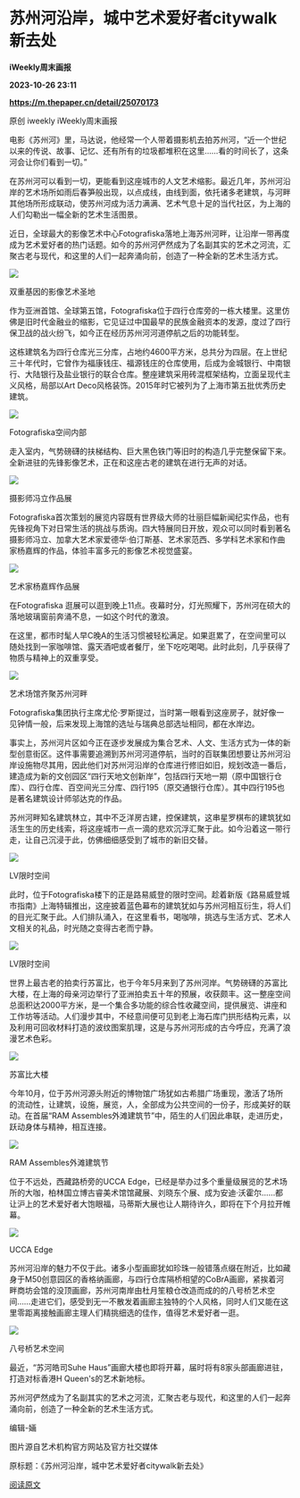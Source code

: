# 苏州河沿岸，城中艺术爱好者citywalk新去处
**iWeekly周末画报**

**2023-10-26 23:11**

**https://m.thepaper.cn/detail/25070173**

原创 iweekly iWeekly周末画报

电影《苏州河》里，马达说，他经常一个人带着摄影机去拍苏州河，“近一个世纪以来的传说、故事、记忆、还有所有的垃圾都堆积在这里……看的时间长了，这条河会让你们看到一切。”

在苏州河可以看到一切，更能看到这座城市的人文艺术缩影。最近几年，苏州河沿岸的艺术场所如雨后春笋般出现，以点成线，由线到面，依托诸多老建筑，与河畔其他场所形成联动，使苏州河成为活力满满、艺术气息十足的当代社区，为上海的人们勾勒出一幅全新的艺术生活图景。

近日，全球最大的影像艺术中心Fotografiska落地上海苏州河畔，让沿岸一带再度成为艺术爱好者的热门话题。如今的苏州河俨然成为了名副其实的艺术之河流，汇聚古老与现代，和这里的人们一起奔涌向前，创造了一种全新的艺术生活方式。

![](https://imagepphcloud.thepaper.cn/pph/image/275/728/784.jpg)

双重基因的影像艺术圣地

作为亚洲首馆、全球第五馆，Fotografiska位于四行仓库旁的一栋大楼里。这里仿佛是旧时代金融业的缩影，它见证过中国最早的民族金融资本的发源，度过了四行保卫战的战火纷飞，如今正在经历苏州河河道停航之后的功能转型。

这栋建筑名为四行仓库光三分库，占地约4600平方米，总共分为四层。在上世纪三十年代时，它曾作为福康钱庄、福源钱庄的仓库使用，后成为金城银行、中南银行、大陆银行及盐业银行的联合仓库。整座建筑采用砖混框架结构，立面呈现代主义风格，局部以Art Deco风格装饰。2015年时它被列为了上海市第五批优秀历史建筑。

![](https://imagepphcloud.thepaper.cn/pph/image/275/728/786.jpg)

Fotografiska空间内部

走入室内，气势磅礴的扶梯结构、巨大黑色铁门等旧时的构造几乎完整保留下来。全新进驻的先锋影像艺术，正在和这座古老的建筑在进行无声的对话。

![](https://imagepphcloud.thepaper.cn/pph/image/275/728/789.jpg)

摄影师冯立作品展

Fotografiska首次策划的展览内容既有世界级大师的壮丽巨幅新闻纪实作品，也有先锋视角下对日常生活的挑战与质询。四大特展同日开放，观众可以同时看到著名摄影师冯立、加拿大艺术家爱德华·伯汀斯基、艺术家范西、多学科艺术家和作曲家杨嘉辉的作品，体验丰富多元的影像艺术视觉盛宴。

![](https://imagepphcloud.thepaper.cn/pph/image/275/728/790.jpg)

艺术家杨嘉辉作品展

在Fotografiska 逛展可以逛到晚上11点。夜幕时分，灯光照耀下，苏州河在硕大的落地玻璃窗前奔涌不息，一如这个时代的激浪。

在这里，都市时髦人早C晚A的生活习惯被轻松满足。如果逛累了，在空间里可以随处找到一家咖啡馆、露天酒吧或者餐厅，坐下吃吃喝喝。此时此刻，几乎获得了物质与精神上的双重享受。

![](https://imagepphcloud.thepaper.cn/pph/image/275/728/792.jpg)

艺术场馆齐聚苏州河畔

Fotografiska集团执行主席尤伦·罗斯提过，当时第一眼看到这座房子，就好像一见钟情一般，后来发现上海馆的选址与瑞典总部选址相同，都在水岸边。

事实上，苏州河片区如今正在逐步发展成为集合艺术、人文、生活方式为一体的新型创意街区。这件事需要追溯到苏州河河道停航，当时的百联集团想要让苏州河沿岸设施物尽其用，因此他们对苏州河沿岸的仓库进行修旧如旧，规划改造一番后，建造成为新的文创园区“四行天地文创新岸”，包括四行天地一期（原中国银行仓库）、四行仓库、百空间光三分库、四行195（原交通银行仓库）。其中四行195也是著名建筑设计师邬达克的作品。

苏州河畔知名建筑林立，其中不乏洋房古建，控保建筑，这串星罗棋布的建筑犹如活生生的历史线索，将这座城市一点一滴的悲欢沉浮汇聚于此。如今沿着这一带行走，让自己沉浸于此，仿佛细细感受到了城市的新旧交替。

![](https://imagepphcloud.thepaper.cn/pph/image/275/728/794.jpg)

LV限时空间

此时，位于Fotografiska楼下的正是路易威登的限时空间。趁着新版《路易威登城市指南》上海特辑推出，这座披着蓝色幕布的建筑犹如与苏州河相互衍生，将人们的目光汇聚于此。人们排队涌入，在这里看书，喝咖啡，挑选与生活方式、艺术人文相关的礼品，时光随之变得古老而宁静。

![](https://imagepphcloud.thepaper.cn/pph/image/275/728/796.jpg)

LV限时空间

世界上最古老的拍卖行苏富比，也于今年5月来到了苏州河岸。气势磅礴的苏富比大楼，在上海的母亲河边举行了亚洲拍卖五十年的预展，收获颇丰。这一整座空间总面积达2000平方米，是一个集合多功能的综合性收藏空间，提供展览、讲座和工作坊等活动。人们漫步其中，不经意间便可见到老上海石库门拱形结构元素，以及利用可回收材料打造的波纹图案肌理，这是与苏州河形成的古今呼应，充满了浪漫艺术色彩。

![](https://imagepphcloud.thepaper.cn/pph/image/275/728/798.jpg)

苏富比大楼

今年10月，位于苏州河源头附近的博物馆广场犹如古希腊广场重现，激活了场所的流动性，让建筑，设施，展览，人，全部成为公共空间的一份子，形成美好的联动。在首届“RAM Assembles外滩建筑节”中，陌生的人们因此串联，走进历史，跃动身体与精神，相互连接。

![](https://imagepphcloud.thepaper.cn/pph/image/275/728/802.jpg)

RAM Assembles外滩建筑节

位于不远处，西藏路桥旁的UCCA Edge，已经是举办过多个重量级展览的艺术场所的大咖，柏林国立博古睿美术馆馆藏展、刘晓东个展、成为安迪·沃霍尔……都让沪上的艺术爱好者大饱眼福，马蒂斯大展也让人期待许久，即将在下个月拉开帷幕。

![](https://imagepphcloud.thepaper.cn/pph/image/275/728/806.jpg)

UCCA Edge

苏州河沿岸的魅力不仅于此。诸多小型画廊犹如珍珠一般错落点缀在附近，比如藏身于M50创意园区的香格纳画廊，与四行仓库隔桥相望的CoBrA画廊，紧挨着河畔商坊会馆的没顶画廊，苏州河南岸由杜月笙粮仓改造而成的的八号桥艺术空间……走进它们，感受到无一不散发着画廊主独特的个人风格，同时人们又能在这里零距离接触画廊主理人们精挑细选的佳作，值得艺术爱好者一逛。

![](https://imagepphcloud.thepaper.cn/pph/image/275/728/827.jpg)

八号桥艺术空间

最近，“苏河皓司Suhe Haus”画廊大楼也即将开幕，届时将有8家头部画廊进驻，打造对标香港H Queen's的艺术新地标。

苏州河俨然成为了名副其实的艺术之河流，汇聚古老与现代，和这里的人们一起奔涌向前，创造了一种全新的艺术生活方式。

编辑-婳

图片源自艺术机构官方网站及官方社交媒体

原标题：《苏州河沿岸，城中艺术爱好者citywalk新去处》

[阅读原文](http://mp.weixin.qq.com/s?__biz=MTI1MTIyOTYyMQ==&mid=2652828736&idx=1&sn=2931c33b62c991f39f714a4a85e1d383)